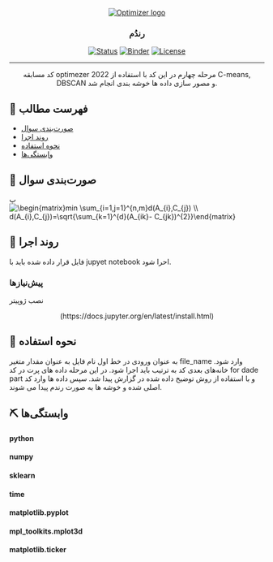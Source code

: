 <p align="center">
  <a href="" rel="noopener">
 <img src="http://optimizer.math.sharif.edu/wp-content/uploads/2021/02/optimizer.png" alt="Optimizer logo"></a>
</p>
<h3 align="center">رندُم</h3>

<div align="center">

  [![Status](https://img.shields.io/badge/status-active-success.svg)]() 
  [![Binder](https://mybinder.org/badge_logo.svg)](https://mybinder.org/v2/gh/mtefagh/demos/HEAD)
  [![License](https://img.shields.io/badge/license-GPL-blue.svg)](https://github.com/mtefagh/demos/blob/master/LICENSE)

</div>

---

<p align="center"> کد مسابقه optimezer 2022 مرحله چهارم
در این کد با استفاده از C-means, DBSCAN و مصور سازی داده ها خوشه بندی انجام شد.
    <br> 
</p>

## 📝 فهرست مطالب
- [صورت‌بندی سوال](#problem_statement)
- [روند اجرا](#getting_started)
- [نحوه استفاده](#usage)
- [وابستگی‌ها](#tech_stack)


## 🧐 صورت‌بندی سوال <a name = "problem_statement"></a>
پ<img src="https://latex.codecogs.com/svg.image?\begin{matrix}min&space;\sum_{i=1,j=1}^{n,m}d(A_{i},C_{j})&space;\\&space;d(A_{i},C_{j})=\sqrt{\sum_{k=1}^{d}(A_{ik}-&space;C_{jk})^{2}}\end{matrix}" title="\begin{matrix}min \sum_{i=1,j=1}^{n,m}d(A_{i},C_{j}) \\ d(A_{i},C_{j})=\sqrt{\sum_{k=1}^{d}(A_{ik}- C_{jk})^{2}}\end{matrix}" />





## 🏁 روند اجرا <a name = "getting_started"></a>
فایل قرار داده شده باید با jupyet notebook احرا شود.

### پیش‌نیازها
نصب ژوپیتر
<div align="center">
(https://docs.jupyter.org/en/latest/install.html)
</div>

## 🎈 نحوه استفاده <a name="usage"></a>
به عنوان ورودی در خط اول نام فایل به عنوان مقدار متغیر file_name وارد شود. خانه‌های بعدی کد به ترتیب باید اجرا شود.
در این مرحله داده های پرت در کد for dade part  و با استفاده از روش توضیخ داده شده در گزارش پیدا شد.
سپس داده ها وارد کد اصلی شده و خوشه ها به صورت رندم پیدا می شوند.

## ⛏️ وابستگی‌ها <a name = "tech_stack"></a>
#### python
#### numpy
#### sklearn
#### time
#### matplotlib.pyplot
#### mpl_toolkits.mplot3d
#### matplotlib.ticker 
